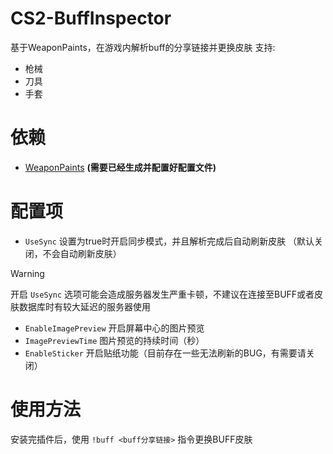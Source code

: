 # CS2-BuffInspector
基于WeaponPaints，在游戏内解析buff的分享链接并更换皮肤
支持:
- 枪械
- 刀具
- 手套

# 依赖
- [WeaponPaints](https://github.com/Nereziel/cs2-WeaponPaints) **(需要已经生成并配置好配置文件)**

# 配置项
- `UseSync` 设置为true时开启同步模式，并且解析完成后自动刷新皮肤 （默认关闭，不会自动刷新皮肤）
> [!WARNING]
> 开启 `UseSync` 选项可能会造成服务器发生严重卡顿，不建议在连接至BUFF或者皮肤数据库时有较大延迟的服务器使用
- `EnableImagePreview` 开启屏幕中心的图片预览
- `ImagePreviewTime` 图片预览的持续时间（秒）
- `EnableSticker` 开启贴纸功能（目前存在一些无法刷新的BUG，有需要请关闭）
# 使用方法
安装完插件后，使用
`!buff <buff分享链接>`
指令更换BUFF皮肤


